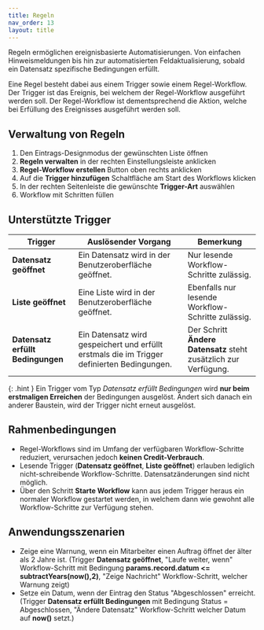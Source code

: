 ```yaml
---
title: Regeln
nav_order: 13
layout: title
---
```


Regeln ermöglichen ereignis­basierte Automatisierungen. Von einfachen Hinweis­meldungen bis hin zur automatisierten Feld­aktualisierung, sobald ein Datensatz spezifische Bedingungen erfüllt.

Eine Regel besteht dabei aus einem Trigger sowie einem Regel-Workflow. Der Trigger ist das Ereignis, bei welchem der Regel-Workflow ausgeführt werden soll. Der Regel-Workflow ist dementsprechend die Aktion, welche bei Erfüllung des Ereignisses ausgeführt werden soll.

## Verwaltung von Regeln

1. Den Eintrags-Designmodus der gewünschten Liste öffnen
1. **Regeln verwalten** in der rechten Einstellungsleiste anklicken
1. **Regel-Workflow erstellen** Button oben rechts anklicken
1. Auf die **Trigger hinzufügen** Schaltfläche am Start des Workflows klicken
1. In der rechten Seitenleiste die gewünschte **Trigger-Art** auswählen
1. Workflow mit Schritten füllen

## Unterstützte Trigger

| Trigger                           | Auslösender Vorgang                                                                         | Bemerkung                                                        |
| --------------------------------- | ------------------------------------------------------------------------------------------- | ---------------------------------------------------------------- |
| **Datensatz geöffnet**            | Ein Datensatz wird in der Benutzeroberfläche geöffnet.                                      | Nur lesende Workflow-Schritte zulässig.                          |
| **Liste geöffnet**                | Eine Liste wird in der Benutzeroberfläche geöffnet.                                         | Ebenfalls nur lesende Workflow-Schritte zulässig.                |
| **Datensatz erfüllt Bedingungen** | Ein Datensatz wird gespeichert und erfüllt erstmals die im Trigger definierten Bedingungen. | Der Schritt **Ändere Datensatz** steht zusätzlich zur Verfügung. |

{: .hint }
Ein Trigger vom Typ _Datensatz erfüllt Bedingungen_ wird **nur beim erstmaligen Erreichen** der Bedingungen ausgelöst. Ändert sich danach ein anderer Baustein, wird der Trigger nicht erneut ausgelöst.

## Rahmenbedingungen

-   Regel-Workflows sind im Umfang der verfügbaren Workflow-Schritte reduziert, verursachen jedoch **keinen Credit-Verbrauch**.
-   Lesende Trigger (**Datensatz geöffnet**, **Liste geöffnet**) erlauben lediglich nicht-schreibende Workflow-Schritte. Datensatzänderungen sind nicht möglich.
-   Über den Schritt **Starte Workflow** kann aus jedem Trigger heraus ein normaler Workflow gestartet werden, in welchem dann wie gewohnt alle Workflow-Schritte zur Verfügung stehen.

## Anwendungsszenarien

-   Zeige eine Warnung, wenn ein Mitarbeiter einen Auftrag öffnet der älter als 2 Jahre ist. (Trigger **Datensatz geöffnet**, "Laufe weiter, wenn" Workflow-Schritt mit Bedingung **params.record.datum <= subtractYears(now(),2)**, "Zeige Nachricht" Workflow-Schritt, welcher Warnung zeigt)
-   Setze ein Datum, wenn der Eintrag den Status "Abgeschlossen" erreicht. (Trigger **Datensatz erfüllt Bedingungen** mit Bedingung Status = Abgeschlossen, "Ändere Datensatz" Workflow-Schritt welcher Datum auf **now()** setzt.)
